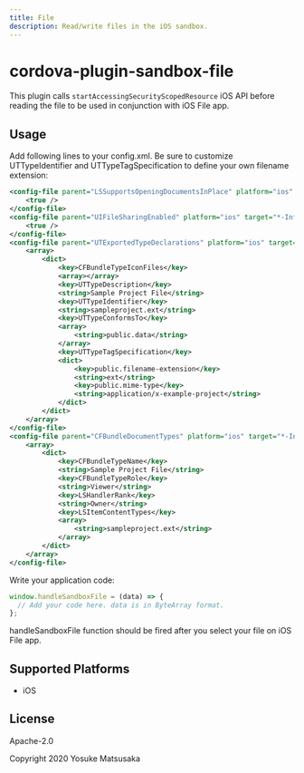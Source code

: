 ```yaml
---
title: File
description: Read/write files in the iOS sandbox.
---
```

<!--
# license: Licensed to the Apache Software Foundation (ASF) under one
#         or more contributor license agreements.  See the NOTICE file
#         distributed with this work for additional information
#         regarding copyright ownership.  The ASF licenses this file
#         to you under the Apache License, Version 2.0 (the
#         "License"); you may not use this file except in compliance
#         with the License.  You may obtain a copy of the License at
#
#           http://www.apache.org/licenses/LICENSE-2.0
#
#         Unless required by applicable law or agreed to in writing,
#         software distributed under the License is distributed on an
#         "AS IS" BASIS, WITHOUT WARRANTIES OR CONDITIONS OF ANY
#         KIND, either express or implied.  See the License for the
#         specific language governing permissions and limitations
#         under the License.
-->

# cordova-plugin-sandbox-file

This plugin calls `startAccessingSecurityScopedResource` iOS API before reading the file to be used in conjunction with iOS File app.

## Usage

Add following lines to your config.xml.
Be sure to customize UTTypeIdentifier and UTTypeTagSpecification to define your own filename extension:

```xml
<config-file parent="LSSupportsOpeningDocumentsInPlace" platform="ios" target="*-Info.plist">
    <true />
</config-file>
<config-file parent="UIFileSharingEnabled" platform="ios" target="*-Info.plist">
    <true />
</config-file>
<config-file parent="UTExportedTypeDeclarations" platform="ios" target="*-Info.plist">
    <array>
        <dict>
            <key>CFBundleTypeIconFiles</key>
            <array></array>
            <key>UTTypeDescription</key>
            <string>Sample Project File</string>
            <key>UTTypeIdentifier</key>
            <string>sampleproject.ext</string>
            <key>UTTypeConformsTo</key>
            <array>
                <string>public.data</string>
            </array>
            <key>UTTypeTagSpecification</key>
            <dict>
                <key>public.filename-extension</key>
                <string>ext</string>
                <key>public.mime-type</key>
                <string>application/x-example-project</string>
            </dict>
        </dict>
    </array>
</config-file>
<config-file parent="CFBundleDocumentTypes" platform="ios" target="*-Info.plist">
    <array>
        <dict>
            <key>CFBundleTypeName</key>
            <string>Sample Project File</string>
            <key>CFBundleTypeRole</key>
            <string>Viewer</string>
            <key>LSHandlerRank</key>
            <string>Owner</string>
            <key>LSItemContentTypes</key>
            <array>
                <string>sampleproject.ext</string>
            </array>
        </dict>
    </array>
</config-file>
```

Write your application code:

```javascript
window.handleSandboxFile = (data) => {
  // Add your code here. data is in ByteArray format.
};
```

handleSandboxFile function should be fired after you select your file on iOS File app.

## Supported Platforms

- iOS

## License

Apache-2.0

Copyright 2020 Yosuke Matsusaka
